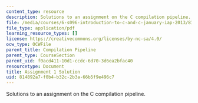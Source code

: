 ```yaml
---
content_type: resource
description: Solutions to an assignment on the C compilation pipeline.
file: /media/courses/6-s096-introduction-to-c-and-c-january-iap-2013/814892a7f0b4b32c2b3a66b5f9e496c7_MIT6_S096_IAP13_assn1_sol.pdf
file_type: application/pdf
learning_resource_types: []
license: https://creativecommons.org/licenses/by-nc-sa/4.0/
ocw_type: OCWFile
parent_title: Compilation Pipeline
parent_type: CourseSection
parent_uid: f0acd411-10d1-ccdc-6d70-3d6ea2bfac40
resourcetype: Document
title: Assignment 1 Solution
uid: 814892a7-f0b4-b32c-2b3a-66b5f9e496c7
---
```

Solutions to an assignment on the C compilation pipeline.